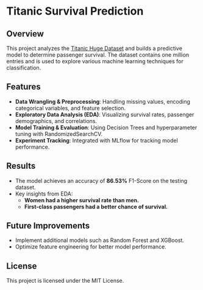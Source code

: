 ﻿# Titanic Survival Prediction

## Overview
This project analyzes the [Titanic Huge Dataset](https://www.kaggle.com/datasets/marcpaulo/titanic-huge-dataset-1m-passengers) and builds a predictive model to determine passenger survival. The dataset contains one million entries and is used to explore various machine learning techniques for classification.

## Features
- **Data Wrangling & Preprocessing**: Handling missing values, encoding categorical variables, and feature selection.
- **Exploratory Data Analysis (EDA)**: Visualizing survival rates, passenger demographics, and correlations.
- **Model Training & Evaluation**: Using Decision Trees and hyperparameter tuning with RandomizedSearchCV.
- **Experiment Tracking**: Integrated with MLflow for tracking model performance.

## Results
- The model achieves an accuracy of **86.53%** F1-Score on the testing dataset.
- Key insights from EDA:
  - **Women had a higher survival rate than men.**
  - **First-class passengers had a better chance of survival.**

## Future Improvements
- Implement additional models such as Random Forest and XGBoost.
- Optimize feature engineering for better model performance.

## License
This project is licensed under the MIT License.
